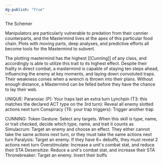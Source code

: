 ```yaml
---
dg-publish: "True"
---
```

The Schemer

Manipulators are particularly vulnerable to predation from their cannier counterparts, and the Mastermind lives at the apex of this particular food chain. Plots with moving parts, deep analyses, and predictive efforts all become tools for the Mastermind to subvert.

The plotting mastermind has the highest [[Cunning]] of any class, and accordingly is able to utilize this trait to its highest effect. Despite their frailty in direct combat, a mastermind is capable of staying ten steps ahead, influencing the enemy at key moments, and laying down convoluted traps. Their weakness comes when a wrench is thrown into their plans. Without enough distance, a Mastermind can be felled before they have the chance to lay their web.

UNIQUE:
Paranoiac (P): Your traps last an extra turn
Lynchpin (T3:  this matches the declared ACT type on the 3rd turn): Reveal all enemy slotted actions next turn
Conspiracy (T6: your trap triggers): Trigger another trap

CUNNING:
Token Gesture: Select any targets. When this skill is type, name, or trait checked, decide which type, name, and trait it counts as
Simulacrum: Target an enemy and choose an effect. They either cannot take the same actions next turn, or they must take the same actions next turn
Paralysis: Target an enemy. If they have 6+ debuffs, they must reveal 2 actions next turn
Overstimulate: Increase a unit's combat stat, and reduce their STA
Desensitize: Reduce a unit's combat stat, and increase their STA
Thronebreaker: Target an enemy. Invert their buffs